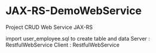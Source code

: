# JAX-RS-DemoWebService
Project CRUD Web Service JAX-RS 

import user_employee.sql to create table and data
Server : RestfulWebService
Client : RestfulWebService